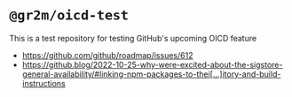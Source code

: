 # `@gr2m/oicd-test`

This is a test repository for testing GitHub's upcoming OICD feature

- https://github.com/github/roadmap/issues/612
- https://github.blog/2022-10-25-why-were-excited-about-the-sigstore-general-availability/#linking-npm-packages-to-thei[…]itory-and-build-instructions
